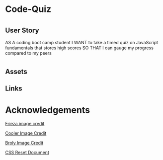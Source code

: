 # Code-Quiz

#

## User Story

AS A coding boot camp student
I WANT to take a timed quiz on JavaScript fundamentals that stores high scores
SO THAT I can gauge my progress compared to my peers

#

## Assets

## Links

# Acknowledgements

[Frieza image credit](https://www.deviantart.com/moxie2d/art/Frieza-143995693)

[Cooler Image Credit](https://www.deviantart.com/maffo1989/art/Cooler-304835858)

[Broly Image Credit](https://www.deviantart.com/nourssj3/art/Broly-Powering-Up-773681442)

[CSS Reset Document](https://meyerweb.com/eric/tools/css/reset/)
